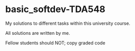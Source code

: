 # basic_softdev-TDA548
My solutions to different tasks within this university course.

All solutions are written by me.

Fellow students should NOT; copy graded code
